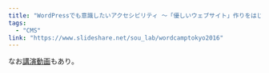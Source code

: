 ```yaml
---
title: "WordPressでも意識したいアクセシビリティ 〜「優しいウェブサイト」作りをはじめよう〜"
tags:
  - "CMS"
link: "https://www.slideshare.net/sou_lab/wordcamptokyo2016"
---
```


なお[講演動画](https://videopress.com/v/0Lyzu7oG)もあり。
